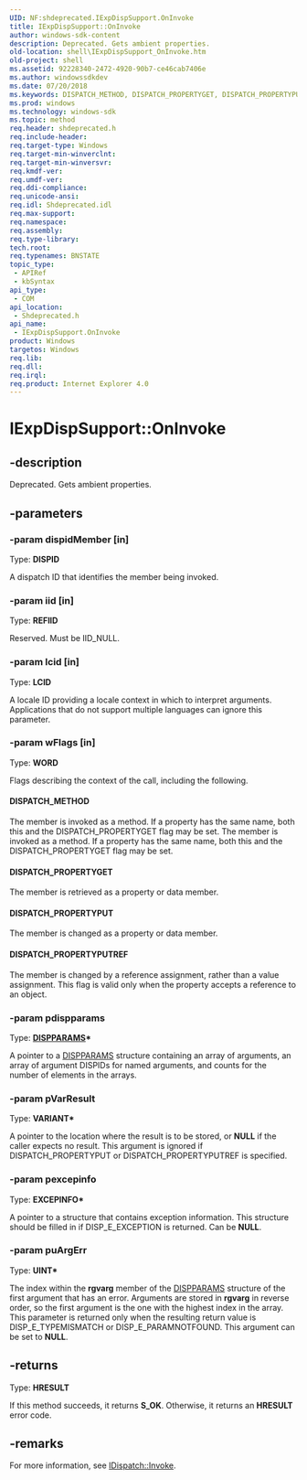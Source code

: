 ```yaml
---
UID: NF:shdeprecated.IExpDispSupport.OnInvoke
title: IExpDispSupport::OnInvoke
author: windows-sdk-content
description: Deprecated. Gets ambient properties.
old-location: shell\IExpDispSupport_OnInvoke.htm
old-project: shell
ms.assetid: 92228340-2472-4920-90b7-ce46cab7406e
ms.author: windowssdkdev
ms.date: 07/20/2018
ms.keywords: DISPATCH_METHOD, DISPATCH_PROPERTYGET, DISPATCH_PROPERTYPUT, DISPATCH_PROPERTYPUTREF, IExpDispSupport interface [Windows Shell],OnInvoke method, IExpDispSupport.OnInvoke, IExpDispSupport::OnInvoke, OnInvoke, OnInvoke method [Windows Shell], OnInvoke method [Windows Shell],IExpDispSupport interface, shdeprecated/IExpDispSupport::OnInvoke, shell.IExpDispSupport_OnInvoke, zone_IExpDispSupport_OnInvoke
ms.prod: windows
ms.technology: windows-sdk
ms.topic: method
req.header: shdeprecated.h
req.include-header: 
req.target-type: Windows
req.target-min-winverclnt: 
req.target-min-winversvr: 
req.kmdf-ver: 
req.umdf-ver: 
req.ddi-compliance: 
req.unicode-ansi: 
req.idl: Shdeprecated.idl
req.max-support: 
req.namespace: 
req.assembly: 
req.type-library: 
tech.root: 
req.typenames: BNSTATE
topic_type:
 - APIRef
 - kbSyntax
api_type:
 - COM
api_location:
 - Shdeprecated.h
api_name:
 - IExpDispSupport.OnInvoke
product: Windows
targetos: Windows
req.lib: 
req.dll: 
req.irql: 
req.product: Internet Explorer 4.0
---
```


# IExpDispSupport::OnInvoke


## -description


Deprecated. Gets ambient properties.


## -parameters




### -param dispidMember [in]

Type: <b>DISPID</b>

A dispatch ID that identifies the member being invoked.


### -param iid [in]

Type: <b>REFIID</b>

Reserved. Must be IID_NULL.


### -param lcid [in]

Type: <b>LCID</b>

A locale ID providing a locale context in which to interpret arguments. Applications that do not support multiple languages can ignore this parameter.


### -param wFlags [in]

Type: <b>WORD</b>

Flags describing the context of the call, including the following.



#### DISPATCH_METHOD

The member is invoked as a method. If a property has the same name, both this and the DISPATCH_PROPERTYGET flag may be set. The member is invoked as a method. If a property has the same name, both this and the DISPATCH_PROPERTYGET flag may be set.



#### DISPATCH_PROPERTYGET

The member is retrieved as a property or data member.



#### DISPATCH_PROPERTYPUT

The member is changed as a property or data member.



#### DISPATCH_PROPERTYPUTREF

The member is changed by a reference assignment, rather than a value assignment. This flag is valid only when the property accepts a reference to an object.


### -param pdispparams

Type: <b><a href="https://msdn.microsoft.com/library/ms221416(v=VS.85).aspx">DISPPARAMS</a>*</b>

A pointer to a <a href="https://msdn.microsoft.com/library/ms221416(v=VS.85).aspx">DISPPARAMS</a> structure containing an array of arguments, an array of argument DISPIDs for named arguments, and counts for the number of elements in the arrays.


### -param pVarResult

Type: <b>VARIANT*</b>

A pointer to the location where the result is to be stored, or <b>NULL</b> if the caller expects no result. This argument is ignored if DISPATCH_PROPERTYPUT or DISPATCH_PROPERTYPUTREF is specified.


### -param pexcepinfo

Type: <b>EXCEPINFO*</b>

A pointer to a structure that contains exception information. This structure should be filled in if DISP_E_EXCEPTION is returned. Can be <b>NULL</b>.


### -param puArgErr

Type: <b>UINT*</b>

The index within the <b>rgvarg</b> member of the <a href="https://msdn.microsoft.com/library/ms221416(v=VS.85).aspx">DISPPARAMS</a> structure of the first argument that has an error. Arguments are stored in <b>rgvarg</b> in reverse order, so the first argument is the one with the highest index in the array. This parameter is returned only when the resulting return value is DISP_E_TYPEMISMATCH or DISP_E_PARAMNOTFOUND. This argument can be set to <b>NULL</b>.


## -returns



Type: <b>HRESULT</b>

If this method succeeds, it returns <b xmlns:loc="http://microsoft.com/wdcml/l10n">S_OK</b>. Otherwise, it returns an <b xmlns:loc="http://microsoft.com/wdcml/l10n">HRESULT</b> error code.




## -remarks



For more information, see <a href="https://msdn.microsoft.com/library/ms221479(v=VS.85).aspx">IDispatch::Invoke</a>.



